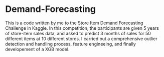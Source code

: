 # Demand-Forecasting
This is a code written by me to the Store Item Demand Forecasting Challenge in Kaggle. In this competition, the participants are given 
5 years of store-item sales data, and asked to predict 3 months of sales for 50 different items at 10 different stores.
I carried out a comprehensive outlier detection and handling process, feature engineeing, and finally developement of a XGB model. 
